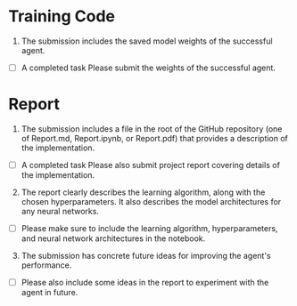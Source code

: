 
# Training Code
1. The submission includes the saved model weights of the successful agent.
- [ ] A completed task Please submit the weights of the successful agent.

# Report 
1.  The submission includes a file in the root of the GitHub repository (one of Report.md, Report.ipynb, or Report.pdf) that provides a description of the implementation.
- [ ] A completed task Please also submit project report covering details of the implementation.
2. The report clearly describes the learning algorithm, along with the chosen hyperparameters. It also describes the model architectures for any neural networks.
- [ ] Please make sure to include the learning algorithm, hyperparameters, and neural network architectures in the notebook.
3. The submission has concrete future ideas for improving the agent's performance.
- [ ] Please also include some ideas in the report to experiment with the agent in future.

